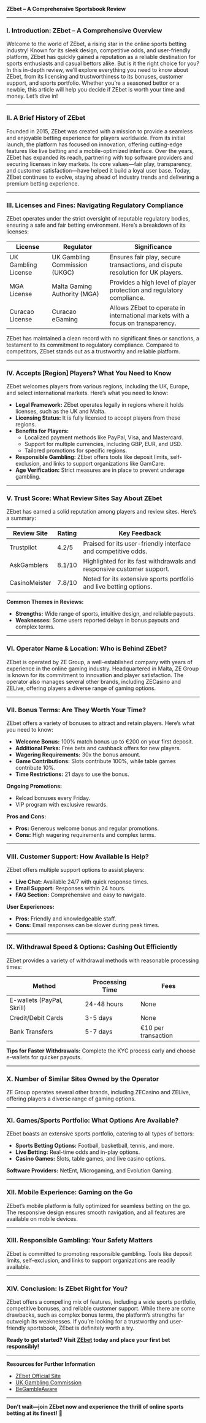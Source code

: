 **ZEbet – A Comprehensive Sportsbook Review**  

---

### **I. Introduction: ZEbet – A Comprehensive Overview**  
Welcome to the world of ZEbet, a rising star in the online sports betting industry! Known for its sleek design, competitive odds, and user-friendly platform, ZEbet has quickly gained a reputation as a reliable destination for sports enthusiasts and casual bettors alike. But is it the right choice for you? In this in-depth review, we’ll explore everything you need to know about ZEbet, from its licensing and trustworthiness to its bonuses, customer support, and sports portfolio. Whether you’re a seasoned bettor or a newbie, this article will help you decide if ZEbet is worth your time and money. Let’s dive in!  

---

### **II. A Brief History of ZEbet**  
Founded in 2015, ZEbet was created with a mission to provide a seamless and enjoyable betting experience for players worldwide. From its initial launch, the platform has focused on innovation, offering cutting-edge features like live betting and a mobile-optimized interface. Over the years, ZEbet has expanded its reach, partnering with top software providers and securing licenses in key markets. Its core values—fair play, transparency, and customer satisfaction—have helped it build a loyal user base. Today, ZEbet continues to evolve, staying ahead of industry trends and delivering a premium betting experience.  

---

### **III. Licenses and Fines: Navigating Regulatory Compliance**  
ZEbet operates under the strict oversight of reputable regulatory bodies, ensuring a safe and fair betting environment. Here’s a breakdown of its licenses:  

| **License**       | **Regulator**       | **Significance**                                                                 |
|--------------------|---------------------|----------------------------------------------------------------------------------|
| UK Gambling License | UK Gambling Commission (UKGC) | Ensures fair play, secure transactions, and dispute resolution for UK players.   |
| MGA License        | Malta Gaming Authority (MGA)  | Provides a high level of player protection and regulatory compliance.            |
| Curacao License    | Curacao eGaming     | Allows ZEbet to operate in international markets with a focus on transparency.   |

ZEbet has maintained a clean record with no significant fines or sanctions, a testament to its commitment to regulatory compliance. Compared to competitors, ZEbet stands out as a trustworthy and reliable platform.  

---

### **IV. Accepts [Region] Players? What You Need to Know**  
ZEbet welcomes players from various regions, including the UK, Europe, and select international markets. Here’s what you need to know:  

- **Legal Framework:** ZEbet operates legally in regions where it holds licenses, such as the UK and Malta.  
- **Licensing Status:** It is fully licensed to accept players from these regions.  
- **Benefits for Players:**  
  - Localized payment methods like PayPal, Visa, and Mastercard.  
  - Support for multiple currencies, including GBP, EUR, and USD.  
  - Tailored promotions for specific regions.  
- **Responsible Gambling:** ZEbet offers tools like deposit limits, self-exclusion, and links to support organizations like GamCare.  
- **Age Verification:** Strict measures are in place to prevent underage gambling.  

---

### **V. Trust Score: What Review Sites Say About ZEbet**  
ZEbet has earned a solid reputation among players and review sites. Here’s a summary:  

| **Review Site**    | **Rating** | **Key Feedback**                                                                 |
|--------------------|------------|----------------------------------------------------------------------------------|
| Trustpilot         | 4.2/5      | Praised for its user-friendly interface and competitive odds.                    |
| AskGamblers        | 8.1/10     | Highlighted for its fast withdrawals and responsive customer support.            |
| CasinoMeister      | 7.8/10     | Noted for its extensive sports portfolio and live betting options.               |

**Common Themes in Reviews:**  
- **Strengths:** Wide range of sports, intuitive design, and reliable payouts.  
- **Weaknesses:** Some users reported delays in bonus payouts and complex terms.  

---

### **VI. Operator Name & Location: Who is Behind ZEbet?**  
ZEbet is operated by ZE Group, a well-established company with years of experience in the online gaming industry. Headquartered in Malta, ZE Group is known for its commitment to innovation and player satisfaction. The operator also manages several other brands, including ZECasino and ZELive, offering players a diverse range of gaming options.  

---

### **VII. Bonus Terms: Are They Worth Your Time?**  
ZEbet offers a variety of bonuses to attract and retain players. Here’s what you need to know:  

- **Welcome Bonus:** 100% match bonus up to €200 on your first deposit.  
- **Additional Perks:** Free bets and cashback offers for new players.  
- **Wagering Requirements:** 30x the bonus amount.  
- **Game Contributions:** Slots contribute 100%, while table games contribute 10%.  
- **Time Restrictions:** 21 days to use the bonus.  

**Ongoing Promotions:**  
- Reload bonuses every Friday.  
- VIP program with exclusive rewards.  

**Pros and Cons:**  
- **Pros:** Generous welcome bonus and regular promotions.  
- **Cons:** High wagering requirements and complex terms.  

---

### **VIII. Customer Support: How Available Is Help?**  
ZEbet offers multiple support options to assist players:  

- **Live Chat:** Available 24/7 with quick response times.  
- **Email Support:** Responses within 24 hours.  
- **FAQ Section:** Comprehensive and easy to navigate.  

**User Experiences:**  
- **Pros:** Friendly and knowledgeable staff.  
- **Cons:** Email responses can be slower during peak times.  

---

### **IX. Withdrawal Speed & Options: Cashing Out Efficiently**  
ZEbet provides a variety of withdrawal methods with reasonable processing times:  

| **Method**         | **Processing Time** | **Fees**          |
|--------------------|---------------------|-------------------|
| E-wallets (PayPal, Skrill) | 24-48 hours        | None              |
| Credit/Debit Cards | 3-5 days            | None              |
| Bank Transfers     | 5-7 days            | €10 per transaction |

**Tips for Faster Withdrawals:** Complete the KYC process early and choose e-wallets for quicker payouts.  

---

### **X. Number of Similar Sites Owned by the Operator**  
ZE Group operates several other brands, including ZECasino and ZELive, offering players a diverse range of gaming options.  

---

### **XI. Games/Sports Portfolio: What Options Are Available?**  
ZEbet boasts an extensive sports portfolio, catering to all types of bettors:  

- **Sports Betting Options:** Football, basketball, tennis, and more.  
- **Live Betting:** Real-time odds and in-play options.  
- **Casino Games:** Slots, table games, and live casino options.  

**Software Providers:** NetEnt, Microgaming, and Evolution Gaming.  

---

### **XII. Mobile Experience: Gaming on the Go**  
ZEbet’s mobile platform is fully optimized for seamless betting on the go. The responsive design ensures smooth navigation, and all features are available on mobile devices.  

---

### **XIII. Responsible Gambling: Your Safety Matters**  
ZEbet is committed to promoting responsible gambling. Tools like deposit limits, self-exclusion, and links to support organizations are readily available.  

---

### **XIV. Conclusion: Is ZEbet Right for You?**  
ZEbet offers a compelling mix of features, including a wide sports portfolio, competitive bonuses, and reliable customer support. While there are some drawbacks, such as complex bonus terms, the platform’s strengths far outweigh its weaknesses. If you’re looking for a trustworthy and user-friendly sportsbook, ZEbet is definitely worth a try.  

**Ready to get started? Visit [ZEbet](https://www.zebet.com) today and place your first bet responsibly!**  

---

**Resources for Further Information**  
- [ZEbet Official Site](https://www.zebet.com)  
- [UK Gambling Commission](https://www.gamblingcommission.gov.uk)  
- [BeGambleAware](https://www.begambleaware.org)  

--- 

**Don’t wait—join ZEbet now and experience the thrill of online sports betting at its finest!** 🚀